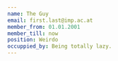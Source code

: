 ```yaml
---
name: The Guy
email: first.last@imp.ac.at
member_from: 01.01.2001
member_till: now
position: Weirdo
occuppied_by: Being totally lazy.
---
```

